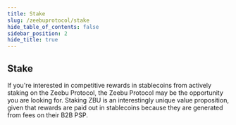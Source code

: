 ```yaml
---
title: Stake
slug: /zeebuprotocol/stake
hide_table_of_contents: false
sidebar_position: 2
hide_title: true
---
```

<h2> Stake </h2>

If you're interested in competitive rewards in stablecoins from actively staking on the Zeebu Protocol, the Zeebu Protocol may be the opportunity you are looking for. Staking ZBU is an interestingly unique value proposition, given that rewards are paid out in stablecoins because they are generated from fees on their B2B PSP.